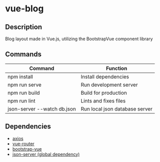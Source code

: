 # vue-blog

## Description

Blog layout made in Vue.js, utilizing the BootstrapVue component library

## Commands

| Command       | Function               |
|---------------|------------------------|
| npm install   | Install dependencies   |
| npm run serve | Run development server |
| npm run build | Build for production   |
| npm run lint  | Lints and fixes files  |
| json-server --watch db.json  | Run local json database server |

## Dependencies

- [axios](https://github.com/axios/axios) 
- [vue-router](https://github.com/vuejs/vue-router) 
- [bootstrap-vue](https://github.com/bootstrap-vue/bootstrap-vue) 
- [json-server (global dependency)](https://github.com/typicode/json-server#getting-started)
